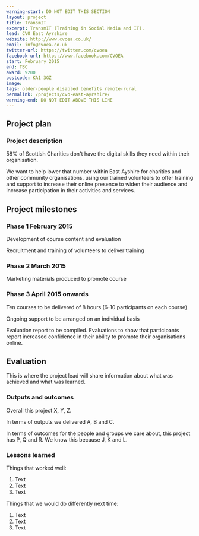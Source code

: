 ```yaml
---
warning-start: DO NOT EDIT THIS SECTION
layout: project
title: TransmIT 
excerpt: TransmIT (Training in Social Media and IT).
lead: CVO East Ayrshire 
website: http://www.cvoea.co.uk/
email: info@cvoea.co.uk
twitter-url: https://twitter.com/cvoea
facebook-url: https://www.facebook.com/CVOEA
start: February 2015
end: TBC
award: 9200
postcode: KA1 3GZ
image: 
tags: older-people disabled benefits remote-rural
permalink: /projects/cvo-east-ayrshire/
warning-end: DO NOT EDIT ABOVE THIS LINE
---
```


## Project plan

### Project description

58% of Scottish Charities don't have the digital skills they need within their organisation.  

We want to help lower that number within East Ayshire for charities and other community organisations, using our trained volunteers to offer training and support to increase their online presence to widen their audience and increase participation in their activities and services. 


## Project milestones

### Phase 1 February 2015

Development of course content and evaluation

Recruitment and training of volunteers to deliver training

### Phase 2 March 2015

Marketing materials produced to promote course

### Phase 3 April 2015 onwards

Ten courses to be delivered of 8 hours (6-10 participants on each course)

Ongoing support to be arranged on an individual basis

Evaluation report to be compiled. Evaluations to show that participants report increased confidence in their ability to promote their organisations online. 

## Evaluation

This is where the project lead will share information about what was achieved and what was learned.

### Outputs and outcomes

Overall this project X, Y, Z.

In terms of outputs we delivered A, B and C.

In terms of outcomes for the people and groups we care about, this project has P, Q and R. We know this because J, K and L.

### Lessons learned

Things that worked well:

1. Text
2. Text
3. Text

Things that we would do differently next time:

1. Text
2. Text
3. Text
